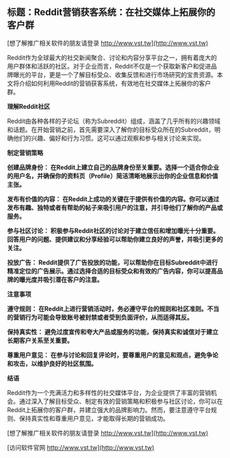 ## **标题：Reddit营销获客系统：在社交媒体上拓展你的客户群**

[想了解推广相关软件的朋友请登录 http://www.vst.tw](http://www.vst.tw)

Reddit作为全球最大的社交新闻聚合、讨论和内容分享平台之一，拥有着庞大的用户群体和活跃的社区。对于企业而言，Reddit不仅是一个获取新客户和促进品牌曝光的平台，更是一个了解目标受众、收集反馈和进行市场研究的宝贵资源。本文将介绍如何利用Reddit的营销获客系统，有效地在社交媒体上拓展你的客户群。

**理解Reddit社区**

Reddit由各种各样的子论坛（称为Subreddit）组成，涵盖了几乎所有的兴趣领域和话题。在开始营销之前，首先需要深入了解你的目标受众所在的Subreddit，明确他们的兴趣、偏好和行为习惯。这可以通过观察和参与相关讨论来实现。

**制定营销策略**

**创建品牌身份： 在Reddit上建立自己的品牌身份至关重要。选择一个适合你企业的用户名，并确保你的资料页（Profile）简洁清晰地展示出你的企业信息和价值主张。**

**发布有价值的内容： 在Reddit上成功的关键在于提供有价值的内容。你可以通过发布有趣、独特或者有帮助的帖子来吸引用户的注意，并引导他们了解你的产品或服务。**

**参与社区讨论： 积极参与Reddit社区的讨论对于建立信任和增加曝光十分重要。回答用户的问题、提供建议和分享经验可以帮助你建立良好的声誉，并吸引更多的关注。**

**投放广告： Reddit提供了广告投放的功能，可以帮助你在目标Subreddit中进行精准定位的广告展示。通过选择合适的目标受众和有效的广告内容，你可以提高品牌的曝光度并吸引潜在客户的注意。**

**注意事项**

**遵守规则： 在Reddit上进行营销活动时，务必遵守平台的规则和社区准则。不当的营销行为可能会导致账号被封禁或者受到负面评价，从而适得其反。**

**保持真实性： 避免过度宣传和夸大产品或服务的功能，保持真实和诚信对于建立长期客户关系至关重要。**

**尊重用户意见： 在参与讨论和回复评论时，要尊重用户的意见和观点，避免争论和攻击，以维护良好的社区氛围。**

**结语**

Reddit作为一个充满活力和多样性的社交媒体平台，为企业提供了丰富的营销机会。通过深入了解目标受众、制定有效的营销策略和积极参与社区讨论，你可以在Reddit上拓展你的客户群，并建立强大的品牌影响力。然而，要注意遵守平台规则、保持真实性和尊重用户意见，才能取得长期的营销成功。

[想了解推广相关软件的朋友请登录 http://www.vst.tw](http://www.vst.tw)


[访问软件官网 http://www.vst.tw](http://www.vst.tw)
